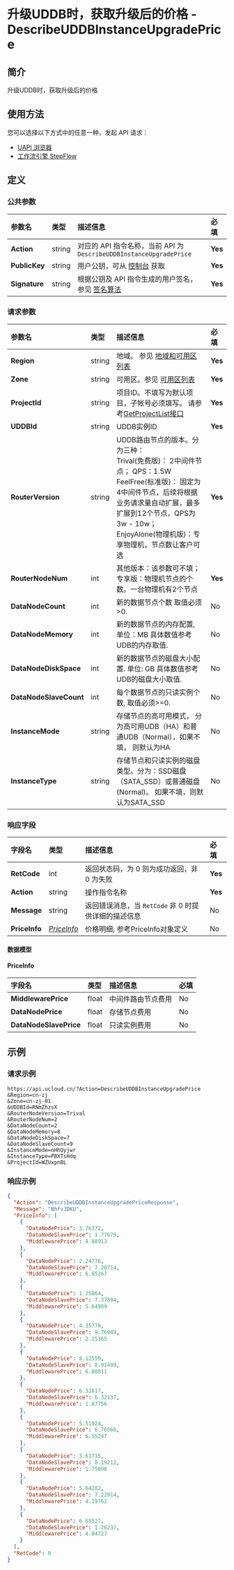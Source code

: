 # 升级UDDB时，获取升级后的价格 - DescribeUDDBInstanceUpgradePrice

## 简介

升级UDDB时，获取升级后的价格






## 使用方法

您可以选择以下方式中的任意一种，发起 API 请求：
- [UAPI 浏览器](https://console.ucloud.cn/uapi/detail?id=DescribeUDDBInstanceUpgradePrice)
- [工作流引擎 StepFlow](https://console.ucloud.cn/stepflow/manage/)


## 定义

### 公共参数

| 参数名 | 类型 | 描述信息 | 必填 |
|:---|:---|:---|:---|
| **Action**     | string  | 对应的 API 指令名称，当前 API 为 `DescribeUDDBInstanceUpgradePrice`                        | **Yes** |
| **PublicKey**  | string  | 用户公钥，可从 [控制台](https://console.ucloud.cn/uapi/apikey) 获取                                             | **Yes** |
| **Signature**  | string  | 根据公钥及 API 指令生成的用户签名，参见 [签名算法](api/summary/signature.md)  | **Yes** |

### 请求参数

| 参数名 | 类型 | 描述信息 | 必填 |
|:---|:---|:---|:---|
| **Region** | string | 地域。 参见 [地域和可用区列表](api/summary/regionlist) |**Yes**|
| **Zone** | string | 可用区。参见 [可用区列表](api/summary/regionlist) |**Yes**|
| **ProjectId** | string | 项目ID。不填写为默认项目，子帐号必须填写。 请参考[GetProjectList接口](api/summary/get_project_list) |**Yes**|
| **UDDBId** | string | UDDB实例ID |**Yes**|
| **RouterVersion** | string | UDDB路由节点的版本。分为三种： <br />Trival(免费版)： 2中间件节点； QPS：1.5W<br />FeelFree(标准版)： 固定为4中间件节点，后续将根据业务请求量自动扩展，最多扩展到12个节点，QPS为3w - 10w；<br />EnjoyAlone(物理机版)：专享物理机，节点数让客户可选 |**Yes**|
| **RouterNodeNum** | int | 其他版本：该参数可不填；专享版：物理机节点的个数。一台物理机有2个节点 |**Yes**|
| **DataNodeCount** | int | 新的数据节点个数 取值必须>0. |No|
| **DataNodeMemory** | int | 新的数据节点的内存配置, 单位：MB 具体数值参考UDB的内存取值. |No|
| **DataNodeDiskSpace** | int | 新的数据节点的磁盘大小配置. 单位: GB 具体数值参考UDB的磁盘大小取值. |No|
| **DataNodeSlaveCount** | int | 每个数据节点的只读实例个数, 取值必须>=0. |No|
| **InstanceMode** | string | 存储节点的高可用模式， 分为高可用UDB（HA）和普通UDB（Normal），如果不填， 则默认为HA |No|
| **InstanceType** | string | 存储节点和只读实例的磁盘类型。分为：SSD磁盘（SATA_SSD）或普通磁盘(Normal)。 如果不填，则默认为SATA_SSD |No|

### 响应字段

| 字段名 | 类型 | 描述信息 | 必填 |
|:---|:---|:---|:---|
| **RetCode** | int | 返回状态码，为 0 则为成功返回，非 0 为失败 |**Yes**|
| **Action** | string | 操作指令名称 |**Yes**|
| **Message** | string | 返回错误消息，当 `RetCode` 非 0 时提供详细的描述信息 |No|
| **PriceInfo** | [*PriceInfo*](#PriceInfo) | 价格明细, 参考PriceInfo对象定义 |No|

#### 数据模型


#### PriceInfo

| 字段名 | 类型 | 描述信息 | 必填 |
|:---|:---|:---|:---|
| **MiddlewarePrice** | float | 中间件路由节点费用 |No|
| **DataNodePrice** | float | 存储节点费用 |No|
| **DataNodeSlavePrice** | float | 只读实例费用 |No|

## 示例

### 请求示例
    
```
https://api.ucloud.cn/?Action=DescribeUDDBInstanceUpgradePrice
&Region=cn-zj
&Zone=cn-zj-01
&UDDBId=RNmZhzsX
&RouterNodeVersion=Trival
&RouterNodeNum=2
&DataNodeCount=2
&DataNodeMemory=8
&DataNodeDiskSpace=7
&DataNodeSlaveCount=9
&InstanceMode=nHhQyjwr
&InstanceType=PBXTsHdq
&ProjectId=WZUxpnBL
```

### 响应示例
    
```json
{
  "Action": "DescribeUDDBInstanceUpgradePriceResponse",
  "Message": "NhfvJDKU",
  "PriceInfo": [
    {
      "DataNodePrice": 3.76372,
      "DataNodeSlavePrice": 1.77679,
      "MiddlewarePrice": 4.88913
    },
    {
      "DataNodePrice": 2.24776,
      "DataNodeSlavePrice": 7.28714,
      "MiddlewarePrice": 6.95267
    },
    {
      "DataNodePrice": 1.25864,
      "DataNodeSlavePrice": 7.37894,
      "MiddlewarePrice": 5.64989
    },
    {
      "DataNodePrice": 4.35778,
      "DataNodeSlavePrice": 9.76949,
      "MiddlewarePrice": 2.15365
    },
    {
      "DataNodePrice": 8.12559,
      "DataNodeSlavePrice": 8.91499,
      "MiddlewarePrice": 6.88811
    },
    {
      "DataNodePrice": 6.31617,
      "DataNodeSlavePrice": 6.32137,
      "MiddlewarePrice": 1.87756
    },
    {
      "DataNodePrice": 5.51924,
      "DataNodeSlavePrice": 6.76566,
      "MiddlewarePrice": 6.55247
    },
    {
      "DataNodePrice": 3.61715,
      "DataNodeSlavePrice": 8.19212,
      "MiddlewarePrice": 1.75898
    },
    {
      "DataNodePrice": 5.64282,
      "DataNodeSlavePrice": 7.22914,
      "MiddlewarePrice": 4.19762
    },
    {
      "DataNodePrice": 6.65527,
      "DataNodeSlavePrice": 1.26237,
      "MiddlewarePrice": 4.84727
    }
  ],
  "RetCode": 0
}
```





